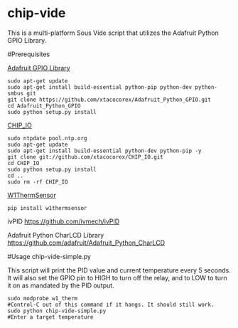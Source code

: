 # chip-vide

This is a multi-platform Sous Vide script that utilizes the Adafruit Python GPIO Library. 


#Prerequisites

<a href="https://github.com/xtacocorex/Adafruit_Python_GPIO">Adafruit GPIO Library</a>

````
sudo apt-get update
sudo apt-get install build-essential python-pip python-dev python-smbus git
git clone https://github.com/xtacocorex/Adafruit_Python_GPIO.git
cd Adafruit_Python_GPIO
sudo python setup.py install
````

<a href="https://github.com/xtacocorex/CHIP_IO">CHIP_IO</a>

````
sudo ntpdate pool.ntp.org
sudo apt-get update
sudo apt-get install build-essential python-dev python-pip -y
git clone git://github.com/xtacocorex/CHIP_IO.git
cd CHIP_IO
sudo python setup.py install
cd ..
sudo rm -rf CHIP_IO
````

<a href="https://github.com/timofurrer/w1thermsensor">W1ThermSensor</a>
````
pip install w1thermsensor
````

ivPID
https://github.com/ivmech/ivPID

Adafruit Python CharLCD Library
https://github.com/adafruit/Adafruit_Python_CharLCD

#Usage
chip-vide-simple.py

This script will print the PID value and current temperature every 5 seconds. It will also set the GPIO pin to HIGH to turn off the relay, and to LOW to turn it on as mandated by the PID output.
`````
sudo modprobe w1_therm
#Control-C out of this command if it hangs. It should still work.
sudo python chip-vide-simple.py
#Enter a target temperature
``````

